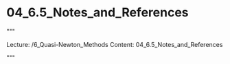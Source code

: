# 04_6.5_Notes_and_References

"""

Lecture: /6_Quasi-Newton_Methods
Content: 04_6.5_Notes_and_References

"""

